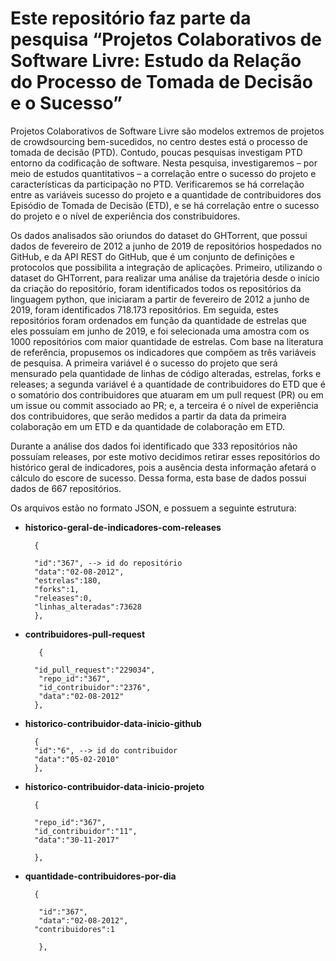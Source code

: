 <h1>Este repositório faz parte da pesquisa “Projetos Colaborativos de Software Livre: Estudo da Relação do Processo de Tomada de Decisão e o Sucesso” </h1>

Projetos Colaborativos de Software Livre são modelos extremos de projetos de crowdsourcing bem-sucedidos, no centro destes está o processo de tomada de decisão (PTD). Contudo, poucas pesquisas investigam PTD entorno da codificação de software. Nesta pesquisa, investigaremos – por meio de estudos quantitativos – a correlação entre o sucesso do projeto e características da participação no PTD. Verificaremos se há correlação entre as variáveis sucesso do projeto e a quantidade de contribuidores dos Episódio de Tomada de Decisão (ETD), e se há correlação entre o sucesso do projeto e o nível de experiência dos constribuidores. 

Os dados analisados são oriundos do dataset do GHTorrent, que possui dados de fevereiro de 2012 a junho de 2019 de repositórios hospedados no GitHub, e da API REST do GitHub, que é um conjunto de definições e protocolos que possibilita a integração de aplicações. Primeiro, utilizando o dataset do GHTorrent,  para realizar uma análise da trajetória desde o início da criação do repositório, foram identificados todos os repositórios da linguagem python, que iniciaram a partir de fevereiro de 2012 a junho de 2019, foram identificados 718.173 repositórios. Em seguida, estes repositórios foram ordenados em função da quantidade de estrelas que eles possuíam em junho de 2019, e foi selecionada uma amostra com os 1000 repositórios com maior quantidade de estrelas. Com base na literatura de referência, propusemos os indicadores que compõem as três variáveis de pesquisa. A primeira variável é o sucesso do projeto que será mensurado pela quantidade de linhas de código alteradas, estrelas, forks e releases; a segunda variável é a quantidade de contribuidores do ETD que é o somatório dos contribuidores que atuaram em um pull request (PR) ou em um issue ou commit associado ao PR; e, a terceira é o nível de experiência dos contribuidores, que serão medidos a partir da data da primeira colaboração em um ETD e da quantidade de colaboração em ETD.

Durante a análise dos dados foi identificado que 333 repositórios não possuíam releases, por este motivo decidimos retirar esses repositórios do histórico geral de indicadores, pois a ausência desta informação afetará o cálculo do escore de sucesso. Dessa forma, esta base de dados possui dados de 667 repositórios.

Os arquivos estão no formato JSON, e possuem a seguinte estrutura:

+ <b> historico-geral-de-indicadores-com-releases </b>

		{

		"id":"367", --> id do repositório
		"data":"02-08-2012", 
		"estrelas":180, 
		"forks":1, 
		"releases":0, 
		"linhas_alteradas":73628 
  		},
  
+ <b> contribuidores-pull-request </b>
		
 		 {
    
		"id_pull_request":"229034",
   		 "repo_id":"367",
  		 "id_contribuidor":"2376",
  		 "data":"02-08-2012"
  		},

+ <b>historico-contribuidor-data-inicio-github </b>

		{
		"id":"6", --> id do contribuidor
		"data":"05-02-2010"
		},

+ <b>historico-contribuidor-data-inicio-projeto </b>

		{

		"repo_id":"367",
		"id_contribuidor":"11",
		"data":"30-11-2017"

		},

+ <b> quantidade-contribuidores-por-dia </b>

		{

		 "id":"367",
		 "data":"02-08-2012",
		"contribuidores":1

		 },
